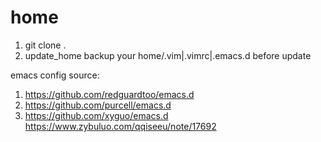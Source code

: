 # home
1. git clone .
2. update_home
   backup your home/.vim|.vimrc|.emacs.d before update

emacs config source:
1. https://github.com/redguardtoo/emacs.d
2. https://github.com/purcell/emacs.d
3. https://github.com/xyguo/emacs.d
   https://www.zybuluo.com/qqiseeu/note/17692
